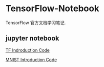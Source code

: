 # TensorFlow-Notebook
TensorFlow 官方文档学习笔记. 

jupyter notebook
--------
[TF Indroduction Code][1]  

[MNIST Introduction Code][2]

[1]: https://nbviewer.jupyter.org/github/Mrhs121/TensorFlow-Notebook/blob/master/TensorFlowFirstDemo1.ipynb
[2]: https://nbviewer.jupyter.org/github/Mrhs121/TensorFlowNotebook/blob/master/MNIST_Introduction_Code.ipynb
